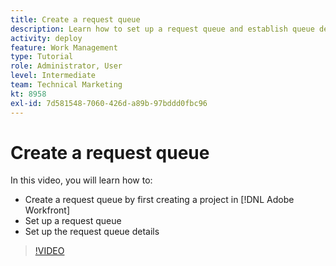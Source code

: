 ```yaml
---
title: Create a request queue
description: Learn how to set up a request queue and establish queue details in [!DNL Adobe Workfront]. Follow these steps to help help your organization manage work intake.
activity: deploy
feature: Work Management
type: Tutorial
role: Administrator, User
level: Intermediate
team: Technical Marketing
kt: 8958
exl-id: 7d581548-7060-426d-a89b-97bddd0fbc96
---
```

# Create a request queue

In this video, you will learn how to:

* Create a request queue by first creating a project in [!DNL Adobe Workfront]
* Set up a request queue
* Set up the request queue details

>[!VIDEO](https://video.tv.adobe.com/v/335221/?quality=12)

<!---
Let's take a minute to review the information you were just presented.

Which of the following must be in place in order for a Request Queue to go live? (select all that apply)

Project status = current
"Issue" from the request type is selected
"Publish as Help Request Queue" is selected
Project Status = Current or Planning

Answer: a) Project status = current and c) "Publish as Help Request Queue" is selected

2. Requests can be made via email. True or false?

Answer: True
--->

